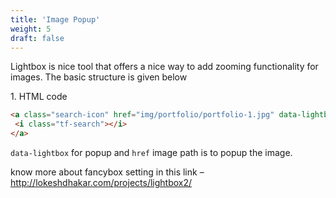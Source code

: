 ```yaml
---
title: 'Image Popup'
weight: 5
draft: false
---
```

Lightbox is nice tool that offers a nice way to add zooming functionality for images. The basic structure is given below

1\. HTML code  
```html
<a class="search-icon" href="img/portfolio/portfolio-1.jpg" data-lightbox="image-1">
 <i class="tf-search"></i>
</a>
```

`data-lightbox` for popup and `href` image path is to popup the image.

know more about fancybox setting in this link – <http://lokeshdhakar.com/projects/lightbox2/>